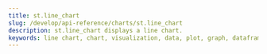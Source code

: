 ```yaml
---
title: st.line_chart
slug: /develop/api-reference/charts/st.line_chart
description: st.line_chart displays a line chart.
keywords: line chart, chart, visualization, data, plot, graph, dataframe, time series, trends
---
```


<Autofunction function="streamlit.line_chart" />

<Autofunction function="DeltaGenerator.add_rows" />
